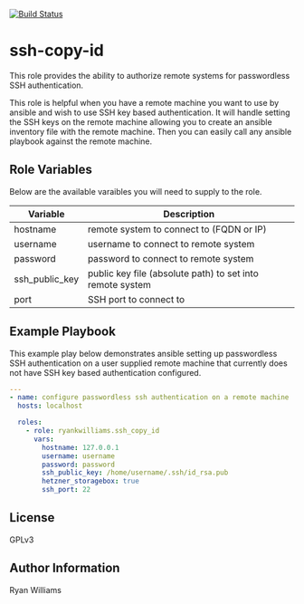 [![Build Status](https://travis-ci.org/ryankwilliams/ansible-ssh-copy-id.svg?branch=master)](https://travis-ci.org/ryankwilliams/ansible-ssh-copy-id)

ssh-copy-id
===========

This role provides the ability to authorize remote systems for passwordless
SSH authentication.

This role is helpful when you have a remote machine you want to use by
ansible and wish to use SSH key based authentication. It will handle setting
the SSH keys on the remote machine allowing you to create an ansible inventory
file with the remote machine. Then you can easily call any ansible playbook
against the remote machine.

Role Variables
--------------

Below are the available varaibles you will need to supply to the role.

| Variable | Description |
| --- | --- |
| hostname | remote system to connect to (FQDN or IP) |
| username | username to connect to remote system |
| password | password to connect to remote system |
| ssh_public_key | public key file (absolute path) to set into remote system |
| port | SSH port to connect to |

Example Playbook
----------------

This example play below demonstrates ansible setting up passwordless SSH
authentication on a user supplied remote machine that currently does not have
SSH key based authentication configured.

```yaml
---
- name: configure passwordless ssh authentication on a remote machine
  hosts: localhost

  roles:
    - role: ryankwilliams.ssh_copy_id
      vars:
        hostname: 127.0.0.1
        username: username
        password: password
        ssh_public_key: /home/username/.ssh/id_rsa.pub
        hetzner_storagebox: true
        ssh_port: 22
```

License
-------

GPLv3

Author Information
------------------

Ryan Williams

